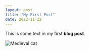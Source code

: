 ```yaml
---
layout: post
title: "My First Post"
date: 2022-11-22
---
```


This is some text in my first **blog post**.

![Medieval cat](/blogdemo1/Peterborough_cat.jpg)
